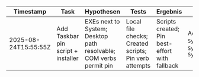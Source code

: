 | Timestamp | Task | Hypothesen | Tests | Ergebnis | Changes | Next Steps |
|---|---|---|---|---|---|---|
| 2025-08-24T15:55:55Z | Add Taskbar pin script + installer | EXEs next to System; Desktop path resolvable; COM verbs permit pin | Local file checks; Created scripts; Pin verb attempts | Scripts created; Pin best-effort with fallback | Added `System/Pin_MaxPower_Taskbar.ps1`, `System/Install_MaxPower_Shortcuts.ps1`, `System/README.md` | Wire into docs; Optional improvements, test on Win10/11 |
